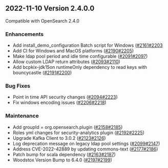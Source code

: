 ## 2022-11-10 Version 2.4.0.0

Compatible with OpenSearch 2.4.0

### Enhancements
* Add install_demo_configuration Batch script for Windows ([#2161](https://github.com/opensearch-project/security/pull/2161)[#2203](https://github.com/opensearch-project/security/commit/51a286230f5ba1829dd7e62af1b626540eee3600)
* Add CI for Windows and MacOS platforms ([#2190](https://github.com/opensearch-project/security/pull/2190)[#2205](https://github.com/opensearch-project/security/pull/2205))
* Make ldap pool period and idle time configurable ([#2091](https://github.com/opensearch-project/security/commit/edd9f49e161739fe26f2d3652121e6c187636b79)[#2097](https://github.com/opensearch-project/security/pull/2097))
* Allow custom LDAP return attributes ([#2093](https://github.com/opensearch-project/security/pull/2093)[#2110](https://github.com/opensearch-project/security/pull/2110))
* Add bcpkix-jdk15on runtimeOnly dependency to read keys with bouncycastle ([#2191](https://github.com/opensearch-project/security/pull/2191)[#2200](https://github.com/opensearch-project/security/pull/2200))

### Bug Fixes
* Point in time API security changes ([#2094](https://github.com/opensearch-project/security/pull/2094)[#2223](https://github.com/opensearch-project/security/pull/2223))
* Fix windows encoding issues ([#2206](https://github.com/opensearch-project/security/pull/2206)[#2218](https://github.com/opensearch-project/security/pull/2218))

### Maintenance
* Add groupId = org.opensearch.plugin ([#2158](https://github.com/opensearch-project/security/pull/2158)[#2185](https://github.com/opensearch-project/security/pull/2185))
* Roles yml changes for security-analytics plugin ([#2192](https://github.com/opensearch-project/security/pull/2192)[#2225](https://github.com/opensearch-project/security/pull/2225))
* Upgrade Kafka Client to 3.0.2 ([#2123](https://github.com/opensearch-project/security/pull/2123)[#2126](https://github.com/opensearch-project/security/pull/2126))
* Log deprecation message on legacy ldap pool settings ([#2099](https://github.com/opensearch-project/security/pull/2099)[#2147](https://github.com/opensearch-project/security/pull/2147))
* Address CVE-2022-42889 by updating commons-text ([#2177](https://github.com/opensearch-project/security/pull/2177)[#2186](https://github.com/opensearch-project/security/pull/2186))
* Patch bump for scala dependency ([#2163](https://github.com/opensearch-project/security/pull/2163)[#2187](https://github.com/opensearch-project/security/commit/1f3de6a064696eb098749a340853c4f6af4c619f))
* Woodstox Version Bump to 6.4.0 ([#2197](https://github.com/opensearch-project/security/pull/2197)[#2199](https://github.com/opensearch-project/security/pull/2199))
